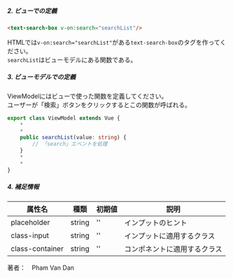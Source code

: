 ##### 2. ビューでの定義

```html
<text-search-box v-on:search="searchList"/>
```

HTMLでは`v-on:search="searchList"`がある`text-search-box`のタグを作ってください。  
`searchList`はビューモデルにある関数である。  

##### 3. ビューモデルでの定義

ViewModelにはビューで使った関数を定義してください。  
ユーザーが「検索」ボタンをクリックするとこの関数が呼ばれる。

```ts
export class ViewModel extends Vue {
    *
    *
    public searchList(value: string) {
        // 「search」エベントを処理
    }
    *
    *
}
```

##### 4. 補足情報

| 属性名　| 種類 | 初期値 | 説明 |
| --------------|------| -------- | ------|
| placeholder | string | '' | インプットのヒント |
| class-input | string | '' | インプットに適用するクラス |
| class-container | string | '' | コンポネントに適用するクラス |

著者：　Pham Van Dan